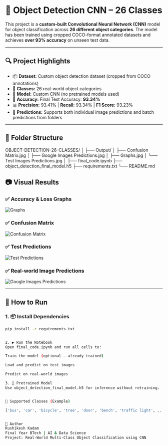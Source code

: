 # 🧠 Object Detection CNN – 26 Classes

This project is a **custom-built Convolutional Neural Network (CNN)** model for object classification across **26 different object categories**. The model has been trained using cropped COCO-format annotated datasets and achieves **over 93% accuracy** on unseen test data.

---

## 🔍 Project Highlights

- 📦 **Dataset:** Custom object detection dataset (cropped from COCO annotations)
- 🎯 **Classes:** 26 real-world object categories
- 🧠 **Model:** Custom CNN (no pretrained models used)
- 🧪 **Accuracy:** Final Test Accuracy: **93.34%**
- 📊 **Precision:** 93.41% | **Recall:** 93.34% | **F1 Score:** 93.23%
- 🔮 **Predictions:** Supports both individual image predictions and batch predictions from folders

---

## 📂 Folder Structure

OBJECT-DETECTION-26-CLASSES/
│
├── Output/
│ ├── Confusion Matrix.jpg
│ ├── Google Images Predictions.jpg
│ ├── Graphs.jpg
│ └── Test Images Predictions.jpg
│
├── final_code.ipynb
├── object_detection_final_model.h5
├── requirements.txt
└── README.md 

## 📷 Visual Results

### ✅ Accuracy & Loss Graphs  
![Graphs](Output/Graphs.jpg)

### ✅ Confusion Matrix  
![Confusion Matrix](Output/Confusion%20Matrix.jpg)

### ✅ Test Predictions  
![Test Predictions](Output/Test%20Images%20Predictions.jpg)

### ✅ Real-world Image Predictions  
![Google Images Predictions](Output/Google%20Images%20Predictions.jpg)

---

## 🚀 How to Run

### 1. 📦 Install Dependencies
```bash
pip install -r requirements.txt


2. ▶️ Run the Notebook
Open final_code.ipynb and run all cells to:

Train the model (optional – already trained)

Load and predict on test images

Predict on real-world images

3. 💾 Pretrained Model
Use object_detection_final_model.h5 for inference without retraining.


🧠 Supported Classes (Example)

['bus', 'car', 'bicycle', 'tree', 'door', 'bench', 'traffic light', ...]


👤 Author
Rushikesh Kadam
Final Year BTech | AI & Data Science
Project: Real-World Multi-Class Object Classification using CNN